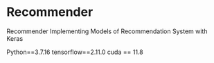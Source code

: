 # Recommender
Recommender
Implementing Models of Recommendation System with Keras


Python==3.7.16
tensorflow==2.11.0
cuda == 11.8
